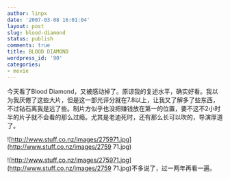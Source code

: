 ```yaml
---
author: linpx
date: '2007-03-08 16:01:04'
layout: post
slug: blood-diamond
status: publish
comments: true
title: BLOOD DIAMOND
wordpress_id: '90'
categories:
- movie
---
```


今天看了Blood Diamond，又被感动掉了。原谅我的复述水平，确实好看。我以为我厌倦了这些大片，但是这一部光评分就在7.8以上，让我又了解多了些东西，
不过钻石离我是远了些。制片方似乎也没把赚钱放在第一的位置，要不这不2小时半的片子就不会看的那么过瘾。尤其是老迪死时，还有那么长可以吹的，导演厚道了。

  
![http://www.stuff.co.nz/images/275971.jpg](http://www.stuff.co.nz/images/2759
71.jpg)

  
  
![http://www.stuff.co.nz/images/275971.jpg](http://www.stuff.co.nz/images/2759
71.jpg)不多说了，过一两年再看一遍。

